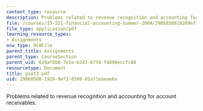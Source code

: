 ```yaml
---
content_type: resource
description: Problems related to revenue recognition and accounting for account receivables.
file: /courses/15-511-financial-accounting-summer-2004/290b850819269ef1058983a71eaeae6a_pset3.pdf
file_type: application/pdf
learning_resource_types:
- Assignments
ocw_type: OCWFile
parent_title: Assignments
parent_type: CourseSection
parent_uid: 629af6b0-7e1e-b247-6778-f4898eccfc88
resourcetype: Document
title: pset3.pdf
uid: 290b8508-1926-9ef1-0589-83a71eaeae6a
---
```

Problems related to revenue recognition and accounting for account receivables.

